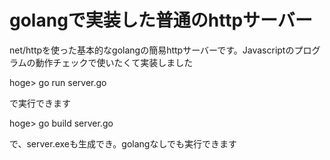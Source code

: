 # golangで実装した普通のhttpサーバー

net/httpを使った基本的なgolangの簡易httpサーバーです。Javascriptのプログラムの動作チェックで使いたくて実装しました

hoge> go run server.go

で実行できます

hoge> go build server.go



で、server.exeも生成でき。golangなしでも実行できます
